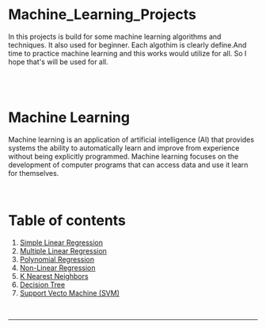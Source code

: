 # Machine_Learning_Projects
<p>In this projects is build for some machine learning algorithms and techniques. It also used for beginner. Each algothim is clearly define.And time to practice machine learning and this works would utilize for all. So I hope that's will be used for all.</p> 
<br><br>

# Machine Learning
<p>Machine learning is an application of artificial intelligence (AI) that provides systems the ability to automatically learn and improve from experience without being explicitly programmed. Machine learning focuses on the development of computer programs that can access data and use it learn for themselves.</p>

<br><h1>Table of contents</h1>
<div>
    <ol>
        <li><a href='https://github.com/JafirDon/Machine_Learning_Projects/tree/master/1_Simple_linear_regression'>Simple Linear Regression</a></li>
        <li><a href='https://github.com/JafirDon/Machine_Learning_Projects/tree/master/2_Multiple_linear_regression'>Multiple Linear Regression</a></li>
        <li><a href='https://github.com/JafirDon/Machine_Learning_Projects/tree/master/3_Polynomial_regression'>Polynomial Regression</a></li>
         <li><a href='https://github.com/JafirDon/Machine_Learning_Projects/tree/master/4_Non_linear_regression'> Non-Linear Regression </a></li>
         <li><a href='https://github.com/JafirDon/Machine_Learning_Projects/tree/master/5_K_Nearest_Neighbor'> K Nearest Neighbors </a></li>
        <li><a href='https://github.com/JafirDon/Machine_Learning_Projects/tree/master/6_Decision_tree'> Decision Tree </a></li>
        <li><a href='https://github.com/JafirDon/Machine_Learning_Projects/tree/master/7_Support_vector_machine'> Support Vecto Machine (SVM) </a></li>
     </ol>
</div>
<br>
<hr>
